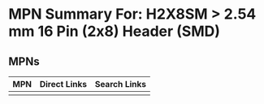 



# MPN Summary For: H2X8SM > 2.54 mm 16 Pin (2x8) Header (SMD)

## MPNs
  

|MPN|Direct Links|Search Links|
| :--- | :--- | :--- |
||||
